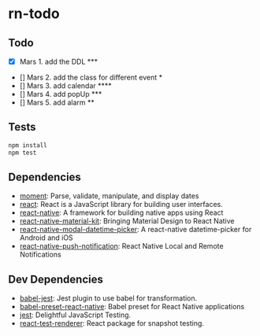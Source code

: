 # rn-todo
## Todo 
- [x] Mars 1. add the DDL ***
- [] Mars 2. add the class for different event *
- [] Mars 3. add calendar ****
- [] Mars 4. add popUp ***
- [] Mars 5. add alarm **





## Tests

```sh
npm install
npm test
```

## Dependencies

- [moment](https://github.com/moment/moment): Parse, validate, manipulate, and display dates
- [react](): React is a JavaScript library for building user interfaces.
- [react-native](https://github.com/facebook/react-native): A framework for building native apps using React
- [react-native-material-kit](https://github.com/xinthink/react-native-material-kit): Bringing Material Design to React Native
- [react-native-modal-datetime-picker](https://github.com/mmazzarolo/react-native-modal-datetime-picker): A react-native datetime-picker for Android and iOS
- [react-native-push-notification](git+ssh://git@github.com:zo0r/react-native-push-notification.git): React Native Local and Remote Notifications

## Dev Dependencies

- [babel-jest](https://github.com/facebook/jest): Jest plugin to use babel for transformation.
- [babel-preset-react-native](): Babel preset for React Native applications
- [jest](https://github.com/facebook/jest): Delightful JavaScript Testing.
- [react-test-renderer](): React package for snapshot testing.


